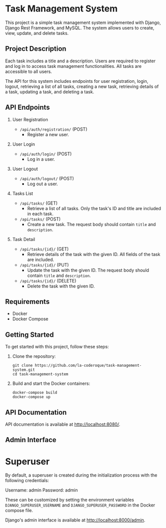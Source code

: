 # Task Management System

This project is a simple task management system implemented with Django, Django Rest Framework, and MySQL. The system allows users to create, view, update, and delete tasks.

## Project Description

Each task includes a title and a description. Users are required to register and log in to access task management functionalities. All tasks are accessible to all users.

The API for this system includes endpoints for user registration, login, logout, retrieving a list of all tasks, creating a new task, retrieving details of a task, updating a task, and deleting a task.

## API Endpoints

1. User Registration
    - `/api/auth/registration/` (POST)
        - Register a new user.

2. User Login
    - `/api/auth/login/` (POST)
        - Log in a user.

3. User Logout
    - `/api/auth/logout/` (POST)
        - Log out a user.

4. Tasks List
    - `/api/tasks/` (GET)
        - Retrieve a list of all tasks. Only the task's ID and title are included in each task.
    - `/api/tasks/` (POST)
        - Create a new task. The request body should contain `title` and `description`.

5. Task Detail
    - `/api/tasks/{id}/` (GET)
        - Retrieve details of the task with the given ID. All fields of the task are included.
    - `/api/tasks/{id}/` (PUT)
        - Update the task with the given ID. The request body should contain `title` and `description`.
    - `/api/tasks/{id}/` (DELETE)
        - Delete the task with the given ID.

## Requirements

- Docker
- Docker Compose

## Getting Started

To get started with this project, follow these steps:

1. Clone the repository:

    ```shell
    git clone https://github.com/la-coderoque/task-management-system.git
    cd task-management-system
    ```

2. Build and start the Docker containers:

    ```shell
    docker-compose build
    docker-compose up
    ```

## API Documentation

API documentation is available at [http://localhost:8080/](http://localhost:8080/).

## Admin Interface

# Superuser

By default, a superuser is created during the initialization process with the following credentials:

Username: admin
Password: admin

These can be customized by setting the environment variables `DJANGO_SUPERUSER_USERNAME` and `DJANGO_SUPERUSER_PASSWORD` in the Docker compose file.

Django's admin interface is available at [http://localhost:8000/admin](http://localhost:8000/admin).
